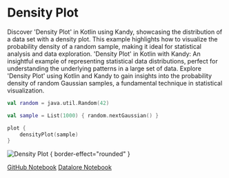 # Density Plot

<web-summary>
Discover 'Density Plot' in Kotlin using Kandy, showcasing the distribution of a data set with a density plot.
This example highlights how to visualize the probability density of a random sample, making it ideal for statistical analysis and data exploration.
</web-summary>

<card-summary>
'Density Plot' in Kotlin with Kandy: An insightful example of representing statistical data distributions,
perfect for understanding the underlying patterns in a large set of data.
</card-summary>

<link-summary>
Explore 'Density Plot' using Kotlin and Kandy to gain insights into the probability density of random Gaussian samples,
a fundamental technique in statistical visualization.
</link-summary>


<!---IMPORT org.jetbrains.kotlinx.kandy.letsplot.samples.Area-->

<!---FUN density_plot-->

```kotlin
val random = java.util.Random(42)

val sample = List(1000) { random.nextGaussian() }

plot {
    densityPlot(sample)
}
```

<!---END-->

![Density Plot](density_plot.png) { border-effect="rounded" }

<seealso style="cards">
       <category ref="example-ktnb">
           <a href="https://github.com/Kotlin/kandy/blob/main/examples/notebooks/lets-plot/samples/area/density_plot.ipynb" summary="View the notebook on our GitHub repository">GitHub Notebook</a>
           <a href="https://datalore.jetbrains.com/report/static/KQKedA4jDrKu63O53gEN0z/H9xkacpr6igpUdWZWIATgg" summary="Experiment with this example on Datalore">Datalore Notebook</a>
       </category>
</seealso>
